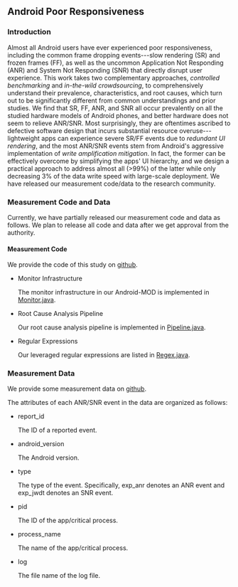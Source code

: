 ## Android Poor Responsiveness

### Introduction
Almost all Android users have ever experienced poor responsiveness,
including the common frame dropping events---slow rendering (SR) and frozen frames (FF),
as well as the uncommon Application Not Responding (ANR) and System Not Responding (SNR) that directly disrupt user experience.
This work takes two complementary approaches, *controlled benchmarking* and *in-the-wild crowdsourcing*,
to comprehensively understand their	prevalence, characteristics, and root causes,
which turn out to be significantly different from common understandings and prior studies.
We find that SR, FF, ANR, and SNR all occur prevalently on all the studied hardware models of Android phones,
and better hardware does not seem to relieve ANR/SNR.
Most surprisingly, they are oftentimes ascribed to defective software design that incurs substantial resource overuse---lightweight apps can experience severe SR/FF events due to *redundant UI rendering*,
and the most ANR/SNR events stem from Android's aggressive implementation of *write amplification mitigation*.
In fact, the former can be effectively overcome by simplifying the apps' UI hierarchy,
and we design a practical approach to address almost all (>99%) of the latter
while only decreasing 3% of the data write speed with large-scale deployment.
We have released our measurement code/data to the research community.

### Measurement Code and Data

Currently, we have partially released our measurement code and data as follows. 
We plan to release all code and data after we get approval from the authority.

#### Measurement Code

We provide the code of this study on [github](https://github.com/android-not-respond/Measurement/tree/master/code).

* Monitor Infrastructure

  The monitor infrastructure in our Android-MOD is implemented in [Monitor.java](https://github.com/android-not-respond/Measurement/blob/master/code/Monitor.java).

* Root Cause Analysis Pipeline

  Our root cause analysis pipeline is implemented in [Pipeline.java](https://github.com/android-not-respond/Measurement/blob/master/code/Pipeline.java).

* Regular Expressions

  Our leveraged regular expressions are listed in [Regex.java](https://github.com/android-not-respond/Measurement/blob/master/code/Regex.java).

### Measurement Data

We provide some measurement data on [github](https://github.com/android-not-respond/Measurement/tree/master/dataset).

The attributes of each ANR/SNR event in the data are organized as follows:

* report_id

  The ID of a reported event.

* android_version

  The Android version.

* type

  The type of the event. Specifically, exp_anr denotes an ANR event and exp_jwdt denotes an SNR event.

* pid

  The ID of the app/critical process.

* process_name

  The name of the app/critical process.

* log

  The file name of the log file.
